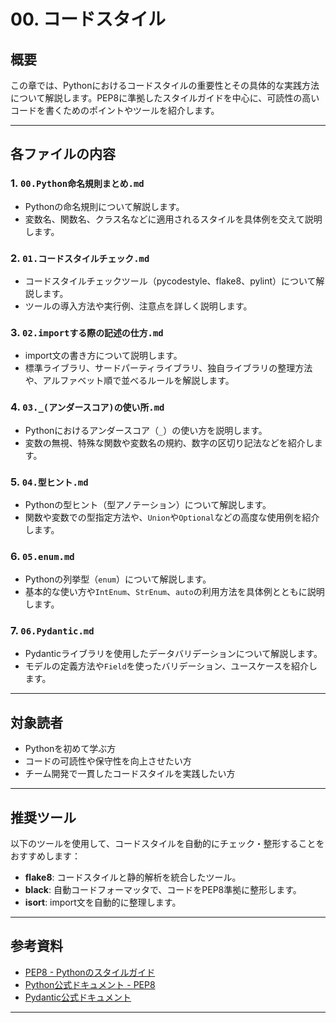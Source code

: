 # 00. コードスタイル

## 概要

この章では、Pythonにおけるコードスタイルの重要性とその具体的な実践方法について解説します。PEP8に準拠したスタイルガイドを中心に、可読性の高いコードを書くためのポイントやツールを紹介します。

---

## 各ファイルの内容

### 1. `00.Python命名規則まとめ.md`
- Pythonの命名規則について解説します。
- 変数名、関数名、クラス名などに適用されるスタイルを具体例を交えて説明します。

### 2. `01.コードスタイルチェック.md`
- コードスタイルチェックツール（pycodestyle、flake8、pylint）について解説します。
- ツールの導入方法や実行例、注意点を詳しく説明します。

### 3. `02.importする際の記述の仕方.md`
- import文の書き方について説明します。
- 標準ライブラリ、サードパーティライブラリ、独自ライブラリの整理方法や、アルファベット順で並べるルールを解説します。

### 4. `03._(アンダースコア)の使い所.md`
- Pythonにおけるアンダースコア（`_`）の使い方を説明します。
- 変数の無視、特殊な関数や変数名の規約、数字の区切り記法などを紹介します。

### 5. `04.型ヒント.md`
- Pythonの型ヒント（型アノテーション）について解説します。
- 関数や変数での型指定方法や、`Union`や`Optional`などの高度な使用例を紹介します。

### 6. `05.enum.md`
- Pythonの列挙型（`enum`）について解説します。
- 基本的な使い方や`IntEnum`、`StrEnum`、`auto`の利用方法を具体例とともに説明します。

### 7. `06.Pydantic.md`
- Pydanticライブラリを使用したデータバリデーションについて解説します。
- モデルの定義方法や`Field`を使ったバリデーション、ユースケースを紹介します。

---

## 対象読者

- Pythonを初めて学ぶ方
- コードの可読性や保守性を向上させたい方
- チーム開発で一貫したコードスタイルを実践したい方

---

## 推奨ツール

以下のツールを使用して、コードスタイルを自動的にチェック・整形することをおすすめします：

- **flake8**: コードスタイルと静的解析を統合したツール。
- **black**: 自動コードフォーマッタで、コードをPEP8準拠に整形します。
- **isort**: import文を自動的に整理します。

---

## 参考資料

- [PEP8 - Pythonのスタイルガイド](https://pep8-ja.readthedocs.io/ja/latest/)
- [Python公式ドキュメント - PEP8](https://peps.python.org/pep-0008/)
- [Pydantic公式ドキュメント](https://docs.pydantic.dev/)

---


